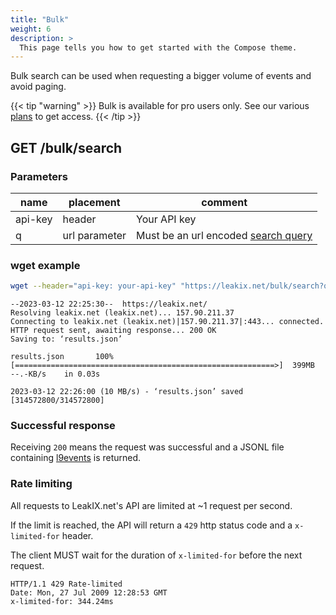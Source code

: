 ```yaml
---
title: "Bulk"
weight: 6
description: >
  This page tells you how to get started with the Compose theme.
---
```


Bulk search can be used when requesting a bigger volume of events and avoid paging.

{{< tip "warning" >}}
Bulk is available for pro users only. See our various [plans](https://leakix.net/plans) to get access.
{{< /tip >}}

## GET /bulk/search

### Parameters

| name    | placement     | comment                                                   |
|---------|---------------|-----------------------------------------------------------|
| api-key | header        | Your API key                                              |
| q       | url parameter | Must be an url encoded [search query](/docs/query/syntax) |

### wget example

```sh
wget --header="api-key: your-api-key" "https://leakix.net/bulk/search?q=searchquery" -O results.json
```
```
--2023-03-12 22:25:30--  https://leakix.net/
Resolving leakix.net (leakix.net)... 157.90.211.37
Connecting to leakix.net (leakix.net)|157.90.211.37|:443... connected.
HTTP request sent, awaiting response... 200 OK
Saving to: ‘results.json’

results.json       100%[==========================================================>]  399MB  --.-KB/s    in 0.03s   

2023-03-12 22:26:00 (10 MB/s) - ‘results.json’ saved [314572800/314572800]

```

### Successful response

Receiving `200` means the request was successful and a JSONL file containing [l9events](/docs/api/l9format/#l9event-schema) is returned.

### Rate limiting

All requests to LeakIX.net's API are limited at ~1 request per second.

If the limit is reached, the API will return a `429` http status code and a `x-limited-for` header.

The client MUST wait for the duration of `x-limited-for` before the next request.

```http request
HTTP/1.1 429 Rate-limited
Date: Mon, 27 Jul 2009 12:28:53 GMT
x-limited-for: 344.24ms
```
